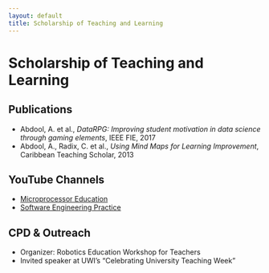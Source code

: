 ```yaml
---
layout: default
title: Scholarship of Teaching and Learning
---
```


# Scholarship of Teaching and Learning

## Publications
- Abdool, A. et al., *DataRPG: Improving student motivation in data science through gaming elements*, IEEE FIE, 2017
- Abdool, A., Radix, C. et al., *Using Mind Maps for Learning Improvement*, Caribbean Teaching Scholar, 2013

## YouTube Channels
- [Microprocessor Education](https://www.youtube.com/@azimabdool)
- [Software Engineering Practice](https://www.youtube.com/@azimabdool)

## CPD & Outreach
- Organizer: Robotics Education Workshop for Teachers
- Invited speaker at UWI’s “Celebrating University Teaching Week”
